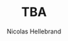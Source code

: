 ---
title: TBA
author: Nicolas Hellebrand
session: C
number: 3
published: true
layout: abstract
edition: 2019
---